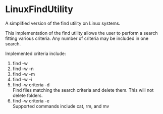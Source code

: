 # LinuxFindUtility
A simplified version of the find utility on Linux systems.

This implementation of the find utility allows the user to perform a search fitting various criteria. Any number of criteria may be included in one search.

Implemented criteria include:
  1. find -w <where-to-look>  
  2. find -w <where-to-look> -n <specified name>  
  3. find -w <where-to-look> -m <specified number of minutes>  
  4. find -w <where-to-look> -i <specified i-node number>  
  5. find -w <where-to-look> criteria -d  
          Find files matching the search criteria and delete them. This will not delete folders.
  6. find -w <where-to-look> criteria -e <command>  
          Supported commands include cat, rm, and mv
